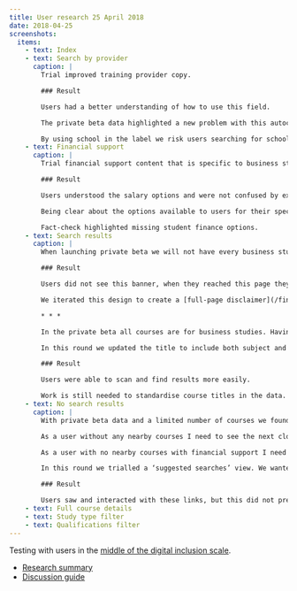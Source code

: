 ```yaml
---
title: User research 25 April 2018
date: 2018-04-25
screenshots:
  items:
    - text: Index
    - text: Search by provider
      caption: |
        Trial improved training provider copy.

        ### Result

        Users had a better understanding of how to use this field.

        The private beta data highlighted a new problem with this autocomplete: If we do not have course data for the provider a user searches for, the user sees a confusing error. (In this case the provider was the well known ‘Goldsmiths’)

        By using school in the label we risk users searching for schools that are not ‘lead-schools’ – we have not seen this as a problem in research yet.
    - text: Financial support
      caption: |
        Trial financial support content that is specific to business studies, [removing content about bursaries and scholarships](/find-teacher-training/private-beta/user-research-apr-12#financial-support), and moving details of support for other subjects to the bottom.

        ### Result

        Users understood the salary options and were not confused by expanding pop-ups or overwhelmed with content.

        Being clear about the options available to users for their specific subject is important.

        Fact-check highlighted missing student finance options.
    - text: Search results
      caption: |
        When launching private beta we will not have every business studies course. Trial a banner to indicate this and to point to where users can continue their search.

        ### Result

        Users did not see this banner, when they reached this page they went straight to search results. When the banner was pointed out they misinterpreted its meaning.

        We iterated this design to create a [full-page disclaimer](/find-teacher-training/private-beta/private-beta-launch#disclaimer) in the search flow.

        * * *

        In the private beta all courses are for business studies. Having the subject as the search result title [made it difficult to differentiate between results](/find-teacher-training/private-beta/user-research-apr-12#search-results).

        In this round we updated the title to include both subject and course provider.

        ### Result

        Users were able to scan and find results more easily.

        Work is still needed to standardise course titles in the data.
    - text: No search results
      caption: |
        With private beta data and a limited number of courses we found users often filtered themselves into a no results view ([BATSA-217](https://dfedigital.atlassian.net/secure/RapidBoard.jspa?rapidView=2&projectKey=BATSA&modal=detail&selectedIssue=BATSA-217)).

        As a user without any nearby courses I need to see the next closest ones so that I can still apply to the most appropriate courses.

        As a user with no nearby courses with financial support I need to see my alternatives so that I can still apply to the most appropriate courses.

        In this round we trialled a ‘suggested searches’ view. We wanted to indicate to users that their search was too constrained and that more results were available.

        ### Result

        Users saw and interacted with these links, but this did not prevent an initial misconception about the number of courses available to them. The design helps users find more courses but more work is needed to avoid this situation altogether.
    - text: Full course details
    - text: Study type filter
    - text: Qualifications filter
---
```


Testing with users in the [middle of the digital inclusion scale](https://www.gov.uk/government/publications/government-digital-inclusion-strategy/government-digital-inclusion-strategy#annex-2-digital-inclusion-scale-for-individuals).

- [Research summary](https://dfedigital.atlassian.net/wiki/spaces/BaT/pages/301596673/15th+Round+-+26th+April)
- [Discussion guide](https://docs.google.com/document/d/12-FAWM0O5FxnodMo2B_1t4y88iOWSPqTZALVfhNC1Tc/edit)
